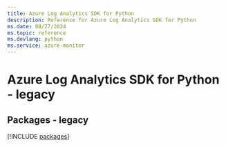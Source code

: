 ```yaml
---
title: Azure Log Analytics SDK for Python
description: Reference for Azure Log Analytics SDK for Python
ms.date: 08/27/2024
ms.topic: reference
ms.devlang: python
ms.service: azure-monitor
---
```

# Azure Log Analytics SDK for Python - legacy
## Packages - legacy
[!INCLUDE [packages](log-analytics-index.md)]